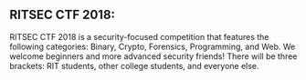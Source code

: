 ## RITSEC CTF 2018:
RITSEC CTF 2018 is a security-focused competition that features the following categories: Binary, Crypto, Forensics, Programming, and Web. We welcome beginners and more advanced security friends! There will be three brackets: RIT students, other college students, and everyone else.

